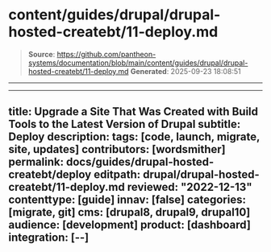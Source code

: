 # content/guides/drupal/drupal-hosted-createbt/11-deploy.md

> **Source**: https://github.com/pantheon-systems/documentation/blob/main/content/guides/drupal/drupal-hosted-createbt/11-deploy.md
> **Generated**: 2025-09-23 18:08:51

---

---
title: Upgrade a Site That Was Created with Build Tools to the Latest Version of Drupal
subtitle: Deploy
description: 
tags: [code, launch, migrate, site, updates]
contributors: [wordsmither]
permalink: docs/guides/drupal-hosted-createbt/deploy
editpath: drupal/drupal-hosted-createbt/11-deploy.md
reviewed: "2022-12-13"
contenttype: [guide]
innav: [false]
categories: [migrate, git]
cms: [drupal8, drupal9, drupal10]
audience: [development]
product: [dashboard]
integration: [--]
---

<Partial file="drupal/deploy-live.md" />
